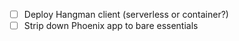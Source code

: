 - [ ] Deploy Hangman client (serverless or container?)
- [ ] Strip down Phoenix app to bare essentials